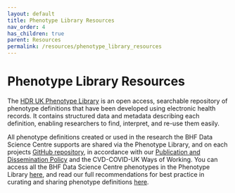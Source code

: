 ```yaml
---
layout: default
title: Phenotype Library Resources
nav_order: 4
has_children: true
parent: Resources
permalink: /resources/phenotype_library_resources
---
```


# Phenotype Library Resources
The <a href="https://phenotypes.healthdatagateway.org/" target="_blank">HDR UK Phenotype Library</a> is an open access, searchable repository of phenotype definitions that have been developed using electronic health records. It contains structured data and metadata describing each definition, enabling researchers to find, interpret, and re-use them easily. 

All phenotype definitions created or used in the research the BHF Data Science Centre supports are shared via the Phenotype Library, and on each projects <a href="https://github.com/bhfdsc" target="_blank">GitHub repository</a>, in accordance with our <a href="https://bhfdatasciencecentre.org/publication-and-dissemination-policy/" target="_blank">Publication and Dissemination Policy</a> and the CVD-COVID-UK Ways of Working. You can access all the BHF Data Science Centre phenotypes in the Phenotype Library <a href="https://phenotypes.healthdatagateway.org/HDRUK/phenotypes/?collections=20" target="_blank">here</a>, and read our full recommendations for best practice in curating and sharing phenotype definitions <a href="https://zenodo.org/records/10209724" target="_blank">here</a>.
